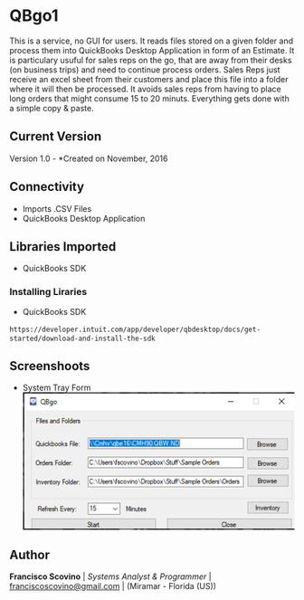 
# QBgo1

This is a service, no GUI for users. It reads files stored on a given folder and process them into QuickBooks Desktop Application in form of an Estimate. It is particulary usuful for sales reps on the go, that are away from their desks (on business trips) and need to continue process orders. Sales Reps just receive an excel sheet from their customers and place this file into a folder where it will then be processed. It avoids sales reps from having to place long orders that might consume 15 to 20 minuts. Everything gets done with a simple copy & paste.


## Current Version
Version 1.0 - *Created on November, 2016

## Connectivity

* Imports .CSV Files
* QuickBooks Desktop Application

## Libraries Imported

* QuickBooks SDK

### Installing Liraries

* QuickBooks SDK
```
https://developer.intuit.com/app/developer/qbdesktop/docs/get-started/download-and-install-the-sdk
```

## Screenshoots
* System Tray Form
![Screenshoot](https://github.com/fscovino/QBgo/blob/master/QBgo_image.png)


## Author

**Francisco Scovino** | *Systems Analyst & Programmer* | [franciscoscovino@gmail.com](mailto:franciscoscovino@gmail.com) | (Miramar - Florida (US))